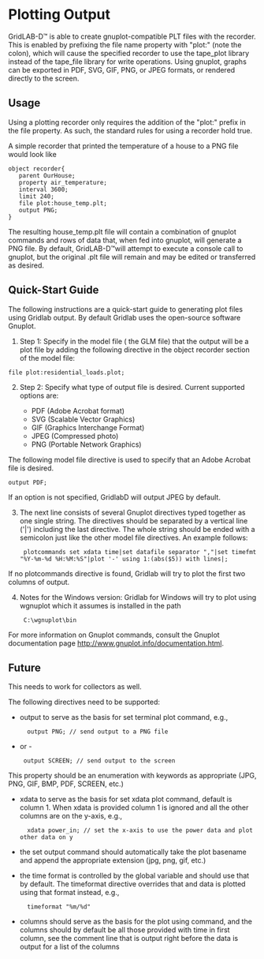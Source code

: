 # Plotting Output

GridLAB-D™ is able to create gnuplot-compatible PLT files with the recorder. This is enabled by prefixing the file name property with "plot:" (note the colon), which will cause the specified recorder to use the tape_plot library instead of the tape_file library for write operations. Using gnuplot, graphs can be exported in PDF, SVG, GIF, PNG, or JPEG formats, or rendered directly to the screen.


## Usage
Using a plotting recorder only requires the addition of the "plot:" prefix in the file property. As such, the standard rules for using a recorder hold true.

A simple recorder that printed the temperature of a house to a PNG file would look like
```
object recorder{
   parent OurHouse;
   property air_temperature;
   interval 3600;
   limit 240;
   file plot:house_temp.plt;
   output PNG;
}
```
The resulting house_temp.plt file will contain a combination of gnuplot commands and rows of data that, when fed into gnuplot, will generate a PNG file. By default, GridLAB-D™will attempt to execute a console call to gnuplot, but the original .plt file will remain and may be edited or transferred as desired.


## Quick-Start Guide
The following instructions are a quick-start guide to generating plot files using Gridlab output. By default Gridlab uses the open-source software Gnuplot.

1. Step 1: Specify in the model file ( the GLM file) that the output will be a plot file by adding the following directive in the object recorder section of the model file:
```
file plot:residential_loads.plot;
```
2. Step 2: Specify what type of output file is desired. Current supported options are:


    - PDF (Adobe Acrobat format)
    - SVG (Scalable Vector Graphics)
    - GIF (Graphics Interchange Format)
    - JPEG (Compressed photo)
    - PNG (Portable Network Graphics)

The following model file directive is used to specify that an Adobe Acrobat file is desired.


    output PDF;

If an option is not specified, GridlabD will output JPEG by default.


3. The next line consists of several Gnuplot directives typed together as one single string. The directives should be separated by a vertical line ('|') including the last directive. The whole string should be ended with a semicolon just like the other model file directives. An example follows:

        plotcommands set xdata time|set datafile separator ","|set timefmt "%Y-%m-%d %H:%M:%S"|plot '-' using 1:(abs($5)) with lines|;

If no plotcommands directive is found, Gridlab will try to plot the first two columns of output.

4. Notes for the Windows version: Gridlab for Windows will try to plot using wgnuplot which it assumes is installed in the path


        C:\wgnuplot\bin

For more information on Gnuplot commands, consult the Gnuplot documentation page http://www.gnuplot.info/documentation.html.


## Future

This needs to work for collectors as well.

The following directives need to be supported:

- output to serve as the basis for set terminal plot command, e.g.,


        output PNG; // send output to a PNG file
 - or -

        output SCREEN; // send output to the screen

This property should be an enumeration with keywords as appropriate (JPG, PNG, GIF, BMP, PDF, SCREEN, etc.)
- xdata to serve as the basis for set xdata plot command, default is column 1. When xdata is provided column 1 is ignored and all the other columns are on the y-axis, e.g.,

        xdata power_in; // set the x-axis to use the power data and plot other data on y

- the set output command should automatically take the plot basename and append the appropriate extension (jpg, png, gif, etc.)
- the time format is controlled by the global variable and should use that by default. The timeformat directive overrides that and data is plotted using that format instead, e.g.,

        timeformat "%m/%d"


- columns should serve as the basis for the plot using command, and the columns should by default be all those provided with time in first column, see the comment line that is output right before the data is output for a list of the columns